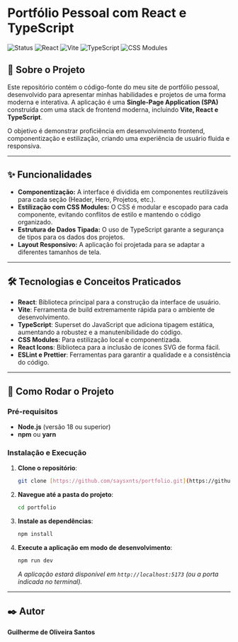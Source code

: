# Portfólio Pessoal com React e TypeScript

![Status](https://img.shields.io/badge/status-em%20desenvolvimento-blue)
![React](https://img.shields.io/badge/React-20232A?style=for-the-badge&logo=react&logoColor=61DAFB)
![Vite](https://img.shields.io/badge/Vite-646CFF?style=for-the-badge&logo=vite&logoColor=white)
![TypeScript](https://img.shields.io/badge/TypeScript-007ACC?style=for-the-badge&logo=typescript&logoColor=white)
![CSS Modules](https://img.shields.io/badge/CSS_Modules-000000?style=for-the-badge&logo=css-modules&logoColor=white)

## 📖 Sobre o Projeto

Este repositório contém o código-fonte do meu site de portfólio pessoal, desenvolvido para apresentar minhas habilidades e projetos de uma forma moderna e interativa. A aplicação é uma **Single-Page Application (SPA)** construída com uma stack de frontend moderna, incluindo **Vite, React e TypeScript**.

O objetivo é demonstrar proficiência em desenvolvimento frontend, componentização e estilização, criando uma experiência de usuário fluida e responsiva.

---

## ✨ Funcionalidades

- **Componentização:** A interface é dividida em componentes reutilizáveis para cada seção (Header, Hero, Projetos, etc.).
- **Estilização com CSS Modules:** O CSS é modular e escopado para cada componente, evitando conflitos de estilo e mantendo o código organizado.
- **Estrutura de Dados Tipada:** O uso de TypeScript garante a segurança de tipos para os dados dos projetos.
- **Layout Responsivo:** A aplicação foi projetada para se adaptar a diferentes tamanhos de tela.

---

## 🛠️ Tecnologias e Conceitos Praticados

- **React**: Biblioteca principal para a construção da interface de usuário.
- **Vite**: Ferramenta de build extremamente rápida para o ambiente de desenvolvimento.
- **TypeScript**: Superset do JavaScript que adiciona tipagem estática, aumentando a robustez e a manutenibilidade do código.
- **CSS Modules**: Para estilização local e componentizada.
- **React Icons**: Biblioteca para a inclusão de ícones SVG de forma fácil.
- **ESLint e Prettier**: Ferramentas para garantir a qualidade e a consistência do código.

---

## 🚀 Como Rodar o Projeto

### **Pré-requisitos**

- **Node.js** (versão 18 ou superior)
- **npm** ou **yarn**

### **Instalação e Execução**

1.  **Clone o repositório**:
    ```bash
    git clone [https://github.com/saysxnts/portfolio.git](https://github.com/saysxnts/portfolio.git)
    ```

2.  **Navegue até a pasta do projeto**:
    ```bash
    cd portfolio
    ```

3.  **Instale as dependências**:
    ```bash
    npm install
    ```

4.  **Execute a aplicação em modo de desenvolvimento**:
    ```bash
    npm run dev
    ```
    *A aplicação estará disponível em `http://localhost:5173` (ou a porta indicada no terminal).*

---

## ✒️ Autor

**Guilherme de Oliveira Santos**
